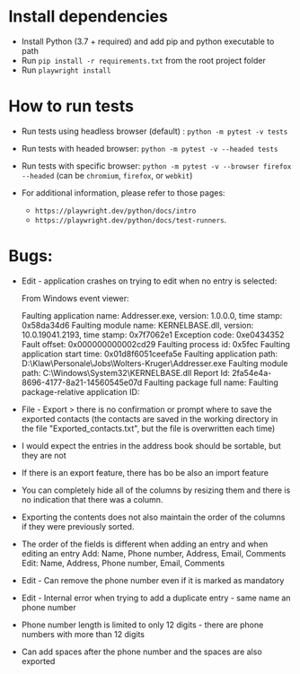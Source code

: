# Install dependencies
- Install Python (3.7 + required) and add pip and python executable to path
- Run `pip install -r requirements.txt` from the root project folder
- Run `playwright install`

# How to run tests
- Run tests using headless browser (default) : `python -m pytest -v tests`
- Run tests with headed browser: `python -m pytest -v --headed tests`
- Run tests with specific browser: `python -m pytest -v --browser firefox --headed`
 (can be `chromium`, `firefox`, or `webkit`)

- For additional information, please refer to those pages:
  - `https://playwright.dev/python/docs/intro`
  - `https://playwright.dev/python/docs/test-runners`.

# Bugs:
- Edit - application crashes on trying to edit when no entry is selected:

  From Windows event viewer:

  Faulting application name: Addresser.exe, version: 1.0.0.0, time stamp: 0x58da34d6
  Faulting module name: KERNELBASE.dll, version: 10.0.19041.2193, time stamp: 0x7f7062e1
  Exception code: 0xe0434352
  Fault offset: 0x000000000002cd29
  Faulting process id: 0x5fec
  Faulting application start time: 0x01d8f6051ceefa5e
  Faulting application path: D:\Klaw\Personale\Jobs\Wolters-Kruger\Addresser.exe
  Faulting module path: C:\Windows\System32\KERNELBASE.dll
  Report Id: 2fa54e4a-8696-4177-8a21-14560545e07d
  Faulting package full name: 
  Faulting package-relative application ID: 

- File - Export > there is no confirmation or prompt where to save the exported contacts (the contacts are saved in the working directory in the file "Exported_contacts.txt", but the file is overwritten each time)

- I would expect the entries in the address book should be sortable, but they are not

- If there is an export feature, there has bo be also an import feature

- You can completely hide all of the columns by resizing them and there is no indication that there was a column.

- Exporting the contents does not also maintain the order of the columns if they were previously sorted.

- The order of the fields is different when adding an entry and when editing an entry
  Add: Name, Phone number, Address, Email, Comments
  Edit: Name, Address, Phone number, Email, Comments

- Edit - Can remove the phone number even if it is marked as mandatory

- Edit - Internal error when trying to add a duplicate entry - same name an phone number

- Phone number length is limited to only 12 digits - there are phone numbers with more than 12 digits

- Can add spaces after the phone number and the spaces are also exported
